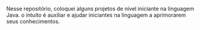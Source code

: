 Nesse repositório, coloquei alguns projetos de nível iniciante na linguagem Java. o intuíto é auxiliar e ajudar iniciantes na linguagem a aprimorarem seus conhecimentos.
